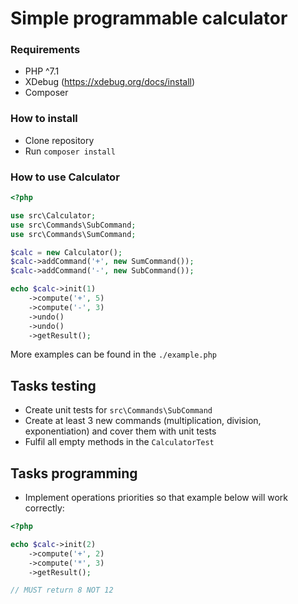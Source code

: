 # Simple programmable calculator

### Requirements

* PHP ^7.1
* XDebug (https://xdebug.org/docs/install)
* Composer

### How to install

* Clone repository
* Run `composer install`

### How to use Calculator

```php
<?php

use src\Calculator;
use src\Commands\SubCommand;
use src\Commands\SumCommand;

$calc = new Calculator();
$calc->addCommand('+', new SumCommand());
$calc->addCommand('-', new SubCommand());

echo $calc->init(1)
    ->compute('+', 5)
    ->compute('-', 3)
    ->undo()
    ->undo()
    ->getResult();
```

More examples can be found in the `./example.php`

## Tasks testing

* Create unit tests for `src\Commands\SubCommand`
* Create at least 3 new commands (multiplication, division, exponentiation) and cover them with unit tests
* Fulfil all empty methods in the `CalculatorTest`

## Tasks programming

* Implement operations priorities so that example below will work correctly:

```php
<?php

echo $calc->init(2)
    ->compute('+', 2)
    ->compute('*', 3)
    ->getResult();

// MUST return 8 NOT 12
```

